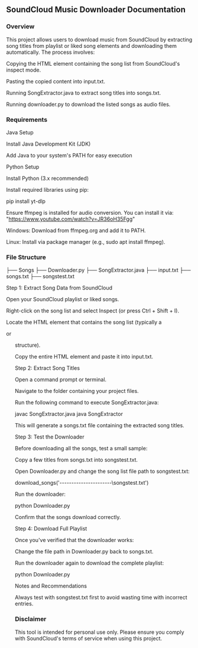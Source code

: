 ## SoundCloud Music Downloader Documentation

### Overview

This project allows users to download music from SoundCloud by extracting song titles from playlist or liked song elements and downloading them automatically. The process involves:

Copying the HTML element containing the song list from SoundCloud's inspect mode.

Pasting the copied content into input.txt.

Running SongExtractor.java to extract song titles into songs.txt.

Running downloader.py to download the listed songs as audio files.

### Requirements

Java Setup

Install Java Development Kit (JDK)

Add Java to your system's PATH for easy execution

Python Setup

Install Python (3.x recommended)

Install required libraries using pip:

pip install yt-dlp

Ensure ffmpeg is installed for audio conversion. You can install it via:
"https://www.youtube.com/watch?v=JR36oH35Fgg" 

Windows: Download from ffmpeg.org and add it to PATH.

Linux: Install via package manager (e.g., sudo apt install ffmpeg).

### File Structure

├── Songs
├── Downloader.py
├── SongExtractor.java
├── input.txt
├── songs.txt
├── songstest.txt

Step 1: Extract Song Data from SoundCloud

Open your SoundCloud playlist or liked songs.

Right-click on the song list and select Inspect (or press Ctrl + Shift + I).

Locate the HTML element that contains the song list (typically a <div> or <ul> structure).

Copy the entire HTML element and paste it into input.txt.

Step 2: Extract Song Titles

Open a command prompt or terminal.

Navigate to the folder containing your project files.

Run the following command to execute SongExtractor.java:

javac SongExtractor.java
java SongExtractor

This will generate a songs.txt file containing the extracted song titles.

Step 3: Test the Downloader

Before downloading all the songs, test a small sample:

Copy a few titles from songs.txt into songstest.txt.

Open Downloader.py and change the song list file path to songstest.txt:

download_songs('----------------------\\songstest.txt')

Run the downloader:

python Downloader.py

Confirm that the songs download correctly.

Step 4: Download Full Playlist

Once you've verified that the downloader works:

Change the file path in Downloader.py back to songs.txt.

Run the downloader again to download the complete playlist:

python Downloader.py

Notes and Recommendations

Always test with songstest.txt first to avoid wasting time with incorrect entries.


### Disclaimer

This tool is intended for personal use only. Please ensure you comply with SoundCloud's terms of service when using this project.

